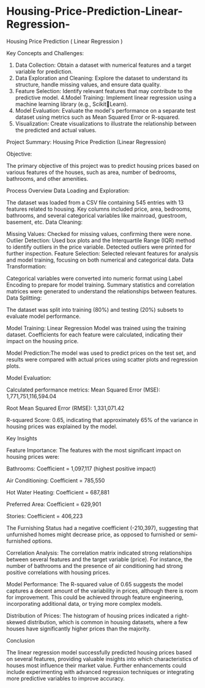 # Housing-Price-Prediction-Linear-Regression-
Housing Price Prediction ( Linear Regression )

Key Concepts and Challenges:

1. Data Collection: Obtain a dataset with numerical features and a target variable for prediction. 
2. Data Exploration and Cleaning: Explore the dataset to understand its structure, handle missing values, and ensure data quality. 
3. Feature Selection: Identify relevant features that may contribute to the predictive model. 
4.Model Training: Implement linear regression using a machine learning library (e.g., ScikitLearn). 
5. Model Evaluation: Evaluate the model's performance on a separate test dataset using metrics such as Mean Squared Error or R-squared. 
6. Visualization: Create visualizations to illustrate the relationship between the predicted and actual values. 



Project Summary: Housing Price Prediction (Linear Regression)

Objective:

The primary objective of this project was to predict housing prices based on various features of the houses, such as area, number of bedrooms, bathrooms, and other amenities.

Process Overview
Data Loading and Exploration:

The dataset was loaded from a CSV file containing 545 entries with 13 features related to housing.
Key columns included price, area, bedrooms, bathrooms, and several categorical variables like mainroad, guestroom, basement, etc.
Data Cleaning:

Missing Values: Checked for missing values, confirming there were none.
Outlier Detection: Used box plots and the Interquartile Range (IQR) method to identify outliers in the price variable. Detected outliers were printed for further inspection.
Feature Selection: Selected relevant features for analysis and model training, focusing on both numerical and categorical data.
Data Transformation:

Categorical variables were converted into numeric format using Label Encoding to prepare for model training.
Summary statistics and correlation matrices were generated to understand the relationships between features.
Data Splitting:

The dataset was split into training (80%) and testing (20%) subsets to evaluate model performance.

Model Training: Linear Regression Model was trained using the training dataset.
                Coefficients for each feature were calculated, indicating their impact on the housing price.

Model Prediction:The model was used to predict prices on the test set, and results were compared with actual prices using scatter plots and regression plots.

Model Evaluation:

Calculated performance metrics: Mean Squared Error (MSE): 1,771,751,116,594.04

Root Mean Squared Error (RMSE): 1,331,071.42

R-squared Score: 0.65, indicating that approximately 65% of the variance in housing prices was explained by the model.


Key Insights

Feature Importance: The features with the most significant impact on housing prices were:

Bathrooms: Coefficient = 1,097,117 (highest positive impact)

Air Conditioning: Coefficient = 785,550

Hot Water Heating: Coefficient = 687,881

Preferred Area: Coefficient = 629,901

Stories: Coefficient = 406,223

The Furnishing Status had a negative coefficient (-210,397), suggesting that unfurnished homes might decrease price, as opposed to furnished or semi-furnished options.

Correlation Analysis: The correlation matrix indicated strong relationships between several features and the target variable (price). For instance, the number of bathrooms and the presence of air conditioning had strong positive correlations with housing prices.

Model Performance: The R-squared value of 0.65 suggests the model captures a decent amount of the variability in prices, although there is room for improvement. This could be achieved through feature engineering, incorporating additional data, or trying more complex models.

Distribution of Prices: The histogram of housing prices indicated a right-skewed distribution, which is common in housing datasets, where a few houses have significantly higher prices than the majority.

Conclusion

The linear regression model successfully predicted housing prices based on several features, providing valuable insights into which characteristics of houses most influence their market value. Further enhancements could include experimenting with advanced regression techniques or integrating more predictive variables to improve accuracy.

